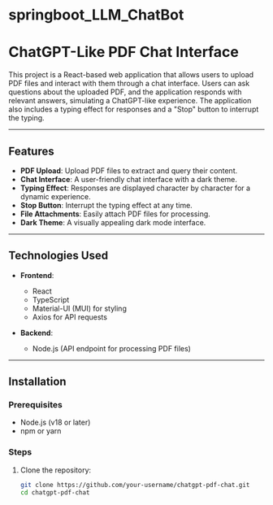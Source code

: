 # springboot_LLM_ChatBot

# ChatGPT-Like PDF Chat Interface

This project is a React-based web application that allows users to upload PDF files and interact with them through a chat interface. Users can ask questions about the uploaded PDF, and the application responds with relevant answers, simulating a ChatGPT-like experience. The application also includes a typing effect for responses and a "Stop" button to interrupt the typing.

---

## Features

- **PDF Upload**: Upload PDF files to extract and query their content.
- **Chat Interface**: A user-friendly chat interface with a dark theme.
- **Typing Effect**: Responses are displayed character by character for a dynamic experience.
- **Stop Button**: Interrupt the typing effect at any time.
- **File Attachments**: Easily attach PDF files for processing.
- **Dark Theme**: A visually appealing dark mode interface.

---

## Technologies Used

- **Frontend**:

  - React
  - TypeScript
  - Material-UI (MUI) for styling
  - Axios for API requests

- **Backend**:
  - Node.js (API endpoint for processing PDF files)

---

## Installation

### Prerequisites

- Node.js (v18 or later)
- npm or yarn

### Steps

1. Clone the repository:
   ```bash
   git clone https://github.com/your-username/chatgpt-pdf-chat.git
   cd chatgpt-pdf-chat

   ```
